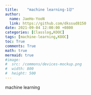 ```yaml
---
title:    "machine learning-1강"
author:
  name: JaeHo-YooN
  link: https://github.com/dkssud8150
date: 2021-09-04 12:00:00 +0800
categories: [Classlog,KOOC]
tags: [machine-learning,KOOC]
toc: True
comments: True
math: true
mermaid: true
#image:
#  src: /commons/devices-mockup.png
#  width: 800
#  height: 500
---
```


machine learning
